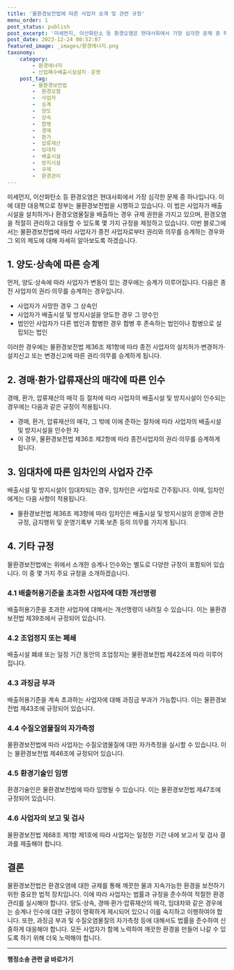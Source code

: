 ```yaml
---
title: '물환경보전법에 따른 사업자 승계 및 관련 규정'
menu_order: 1
post_status: publish
post_excerpt: '미세먼지, 이산화탄소 등 환경오염은 현대사회에서 가장 심각한 문제 중 하나입니다. 이에 대한 대응책으로 정부는 물환경보전법을 시행하고 있습니다. 이 법은 사업자가 배출시설을 설치하거나 환경오염물질을 배출하는 경우 규제 권한을 가지고 있으며, 환경오염을 적절히 관리하고 대응할 수 있도록 몇 가지 규정을 제정하고 있습니다. 이번 블로그에서는 물환경보전법에 따라 사업자가 종전 사업자로부터 권리와 의무를 승계하는 경우와 그 외의 제도에 대해 자세히 알아보도록 하겠습니다.'
post_date: 2023-12-24 00:52:07
featured_image: _images/환경에너지.png
taxonomy:
    category:
        - 환경에너지
        - 산업폐수배출시설설치ㆍ운영
    post_tag:
        - 물환경보전법
        -  환경오염
        -  사업자
        -  승계
        -  양도
        -  상속
        -  합병
        -  경매
        -  환가
        -  압류재산
        -  임대차
        -  배출시설
        -  방지시설
        -  규제
        -  환경관리
---
```




미세먼지, 이산화탄소 등 환경오염은 현대사회에서 가장 심각한 문제 중 하나입니다. 이에 대한 대응책으로 정부는 물환경보전법을 시행하고 있습니다. 이 법은 사업자가 배출시설을 설치하거나 환경오염물질을 배출하는 경우 규제 권한을 가지고 있으며, 환경오염을 적절히 관리하고 대응할 수 있도록 몇 가지 규정을 제정하고 있습니다. 이번 블로그에서는 물환경보전법에 따라 사업자가 종전 사업자로부터 권리와 의무를 승계하는 경우와 그 외의 제도에 대해 자세히 알아보도록 하겠습니다.

## 1. 양도·상속에 따른 승계

먼저, 양도·상속에 따라 사업자가 변동이 있는 경우에는 승계가 이루어집니다. 다음은 종전 사업자의 권리·의무를 승계하는 경우입니다.

- 사업자가 사망한 경우 그 상속인
- 사업자가 배출시설 및 방지시설을 양도한 경우 그 양수인
- 법인인 사업자가 다른 법인과 합병한 경우 합병 후 존속하는 법인이나 합병으로 설립되는 법인

이러한 경우에는 물환경보전법 제36조 제1항에 따라 종전 사업자의 설치허가·변경허가·설치신고 또는 변경신고에 따른 권리·의무를 승계하게 됩니다.

## 2. 경매·환가·압류재산의 매각에 따른 인수

경매, 환가, 압류재산의 매각 등 절차에 따라 사업자의 배출시설 및 방지시설이 인수되는 경우에는 다음과 같은 규정이 적용됩니다.

- 경매, 환가, 압류재산의 매각, 그 밖에 이에 준하는 절차에 따라 사업자의 배출시설 및 방지시설을 인수한 자
- 이 경우, 물환경보전법 제36조 제2항에 따라 종전사업자의 권리·의무를 승계하게 됩니다.

## 3. 임대차에 따른 임차인의 사업자 간주

배출시설 및 방지시설이 임대차되는 경우, 임차인은 사업자로 간주됩니다. 이때, 임차인에게는 다음 사항이 적용됩니다.

- 물환경보전법 제36조 제3항에 따라 임차인은 배출시설 및 방지시설의 운영에 관한 규정, 금지행위 및 운영기록부 기록·보존 등의 의무를 가지게 됩니다.

## 4. 기타 규정

물환경보전법에는 위에서 소개한 승계나 인수와는 별도로 다양한 규정이 포함되어 있습니다. 이 중 몇 가지 주요 규정을 소개하겠습니다.

### 4.1 배출허용기준을 초과한 사업자에 대한 개선명령

배출허용기준을 초과한 사업자에 대해서는 개선명령이 내려질 수 있습니다. 이는 물환경보전법 제39조에서 규정되어 있습니다.

### 4.2 조업정지 또는 폐쇄

배출시설 폐쇄 또는 일정 기간 동안의 조업정지는 물환경보전법 제42조에 따라 이루어집니다.

### 4.3 과징금 부과

배출허용기준을 계속 초과하는 사업자에 대해 과징금 부과가 가능합니다. 이는 물환경보전법 제43조에 규정되어 있습니다.

### 4.4 수질오염물질의 자가측정

물환경보전법에 따라 사업자는 수질오염물질에 대한 자가측정을 실시할 수 있습니다. 이는 물환경보전법 제46조에 규정되어 있습니다.

### 4.5 환경기술인 임명

환경기술인은 물환경보전법에 따라 임명될 수 있습니다. 이는 물환경보전법 제47조에 규정되어 있습니다.

### 4.6 사업자의 보고 및 검사

물환경보전법 제68조 제1항 제1호에 따라 사업자는 일정한 기간 내에 보고서 및 검사 결과를 제출해야 합니다.

## 결론

물환경보전법은 환경오염에 대한 규제를 통해 깨끗한 물과 지속가능한 환경을 보전하기 위한 중요한 법적 장치입니다. 이에 따라 사업자는 법률과 규정을 준수하여 적절한 환경관리를 실시해야 합니다. 양도·상속, 경매·환가·압류재산의 매각, 임대차와 같은 경우에는 승계나 인수에 대한 규정이 명확하게 제시되어 있으니 이를 숙지하고 이행하여야 합니다. 또한, 과징금 부과 및 수질오염물질의 자가측정 등에 대해서도 법률을 준수하여 신중하게 대응해야 합니다. 모든 사업자가 함께 노력하여 깨끗한 환경을 만들어 나갈 수 있도록 하기 위해 더욱 노력해야 합니다.
<!-- wp:separator -->
<hr class="wp-block-separator has-alpha-channel-opacity"/>
<!-- /wp:separator -->

<!-- wp:group {"backgroundColor":"base","layout":{"type":"constrained"}} -->
<div class="wp-block-group has-base-background-color has-background"><!-- wp:paragraph {"align":"center","fontSize":"medium"} -->
<p class="has-text-align-center has-large-font-size"><strong>행정소송 관련 글 바로가기</strong></p>
<!-- /wp:paragraph -->


<!-- wp:latest-posts
{"categories":[{"id":15714,"count":19,"description":"","link":"https://uknowlaw.com/category/%ed%96%89%ec%a0%95%ec%86%8c%ec%86%a1/","name":"행정소송","slug":"행정소송","taxonomy":"category","parent":0,"meta":[],"_links":{"self":[{"href":"https://uknowlaw.com/wp-json/wp/v2/categories/15714"}],"collection":[{"href":"https://uknowlaw.com/wp-json/wp/v2/categories"}],"about":[{"href":"https://uknowlaw.com/wp-json/wp/v2/taxonomies/category"}],"wp:post_type":[{"href":"https://uknowlaw.com/wp-json/wp/v2/posts?categories=15714"}],"curies":[{"name":"wp","href":"https://api.w.org/{rel}","templated":true}]}}],"postsToShow":100,"excerptLength":28,"postLayout":"grid","columns":2,"featuredImageAlign":"left","featuredImageSizeSlug":"large","fontSize":"small"} /--></div>
<!-- /wp:group -->